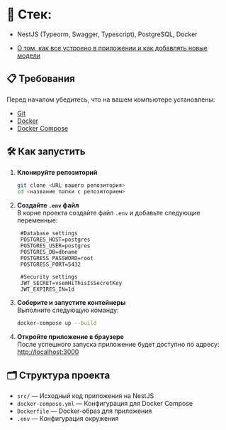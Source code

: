 # 🚀 Стек:
- NestJS (Typeorm, Swagger, Typescript), PostgreSQL, Docker 

- [О том, как все устроено в приложении и как добавлять новые модели](https://github.com/maalcjke/AIGateway/wiki/Как-добавить-новую-модель%3F)

## 📋 Требования  

Перед началом убедитесь, что на вашем компьютере установлены:  
- [Git](https://git-scm.com/)  
- [Docker](https://www.docker.com/products/docker-desktop)  
- [Docker Compose](https://docs.docker.com/compose/install/)  

## 🛠️ Как запустить  

1. **Клонируйте репозиторий**  
   ```bash  
   git clone <URL вашего репозитория>  
   cd <название папки с репозиторием>  
   ```  

2. **Создайте `.env` файл**  
   В корне проекта создайте файл `.env` и добавьте следующие переменные:  
   ```dotenv  
    #Database settings
    POSTGRES_HOST=postgres
    POSTGRES_USER=postgres
    POSTGRES_DB=dbname
    POSTGRESS_PASSWORD=root
    POSTGRESS_PORT=5432

    #Security settings
    JWT_SECRET=vsemHiThisIsSecretKey
    JWT_EXPIRES_IN=1d  
   ```  

3. **Соберите и запустите контейнеры**  
   Выполните следующую команду:  
   ```bash  
   docker-compose up --build  
   ```  

4. **Откройте приложение в браузере**  
   После успешного запуска приложение будет доступно по адресу:  
   [http://localhost:3000](http://localhost:3000)  

## 🗂️ Структура проекта  

- `src/` — Исходный код приложения на NestJS  
- `docker-compose.yml` — Конфигурация для Docker Compose  
- `Dockerfile` — Docker-образ для приложения  
- `.env` — Конфигурация окружения  